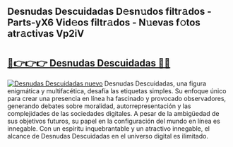 ## Desnudas Descuidadas D𝚎sn𝚞dos filtr𝚊dos - Parts-yX6 Vid𝚎os filtr𝚊dos - N𝚞evas f𝚘tos atr𝚊ctivas Vp2iV

# <h2><a href="http://mb3kxn.tromn.icu/?c=Desnudas+Descuidadas">🔗👉👉👉 Desnudas Descuidadas 🔗🔗</a></h2>

[![Desnudas Descuidadas nuevo](https://i.imgur.com/pEAQMta.gif)](http://mb3kxn.tromn.icu/?c=Desnudas+Descuidadas)
Desnudas Descuidadas, una figura enigmática y multifacética, desafía las etiquetas simples. Su enfoque único para crear una presencia en línea ha fascinado y provocado observadores, generando debates sobre moralidad, autorrepresentación y las complejidades de las sociedades digitales. A pesar de la ambigüedad de sus objetivos futuros, su papel en la configuración del mundo en línea es innegable. Con un espíritu inquebrantable y un atractivo innegable, el alcance de Desnudas Descuidadas en el universo digital es ilimitado.
